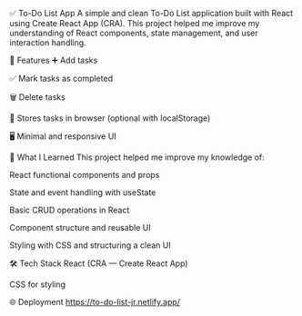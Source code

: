 ✅ To-Do List App
A simple and clean To-Do List application built with React using Create React App (CRA). This project helped me improve my understanding of React components, state management, and user interaction handling.

🚀 Features
➕ Add tasks

✅ Mark tasks as completed

🗑️ Delete tasks

💾 Stores tasks in browser (optional with localStorage)

🖥️ Minimal and responsive UI

🧠 What I Learned
This project helped me improve my knowledge of:

React functional components and props

State and event handling with useState

Basic CRUD operations in React

Component structure and reusable UI

Styling with CSS and structuring a clean UI

🛠️ Tech Stack
React (CRA — Create React App)

CSS for styling

🌐 Deployment
https://to-do-list-jr.netlify.app/
